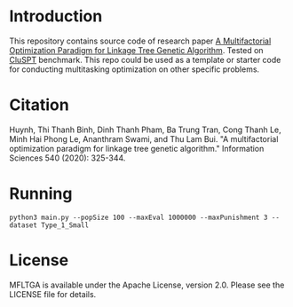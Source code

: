 # Introduction

This repository contains source code of research paper [A Multifactorial Optimization Paradigm for Linkage Tree Genetic Algorithm](https://arxiv.org/pdf/2005.03090). Tested on [CluSPT](https://data.mendeley.com/datasets/b4gcgybvt6/2) benchmark. This repo could be used as a template or starter code for conducting multitasking optimization on other specific problems.

# Citation

Huynh, Thi Thanh Binh, Dinh Thanh Pham, Ba Trung Tran, Cong Thanh Le, Minh Hai Phong Le, Ananthram Swami, and Thu Lam Bui. "A multifactorial optimization paradigm for linkage tree genetic algorithm." Information Sciences 540 (2020): 325-344.

# Running

```
python3 main.py --popSize 100 --maxEval 1000000 --maxPunishment 3 --dataset Type_1_Small
```
# License

MFLTGA is available under the Apache License, version 2.0. Please see the LICENSE file for details.
